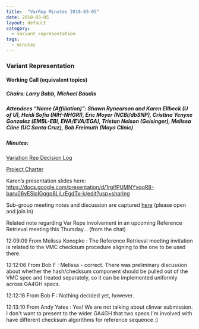 ```yaml
---
title:  "VarRep Minutes 2018-03-05"
date: 2018-03-05
layout: default
category:
  - variant_representation
tags:
  - minutes
---
```


### Variant Representation
#### Working Call (equivalent topics)
##### Chairs: Larry Babb, Michael Baudis
##### Attendees “Name (Affiliation)”: Shawn Rynearson and Karen EIlbeck (U of U), Heidi Sofia (NIH-NHGRI), Eric Moyer (NCBI/dbSNP), Cristina Yenyxe Gonzalez (EMBL-EBI, ENA/EVA/EGA), Tristan Nelson (Geisinger), Melissa Cline (UC Santa Cruz), Bob Freimuth (Mayo Clinic)

##### Minutes:

[Variation Rep Decision Log](https://docs.google.com/spreadsheets/d/1hTzL-IuOoKCPXVCeCgfOLApTW9qP9yMjFLz5t_6Vjvw/edit?usp=sharing)

[Project Charter](https://docs.google.com/document/d/1OcKhhpwW-xVPBnRb_-NIhUgIJJdq1z07_bSnSKUC1ew/view)

Karen’s presentation slides here: https://docs.google.com/presentation/d/1rglfPUMNYvqqR8-baru06vESloIGqgp8LjLrEgdTx-k/edit?usp=sharing

Sub-group meeting notes and discussion are captured [here](https://docs.google.com/document/d/1exzE9hLaMeYsQ6Uu5OQOJbO_hJjyBWu--vqdboWHLYI/edit#) (please open and join in)

Related note regarding Var Reps involvement in an upcoming Reference Retrieval  meeting this Thursday… (from the chat)

12:09:09	 From Melissa Konopko : The Reference Retrieval meeting invitation is related to the VMC checksum procedure aligning to the one to be used there.

12:12:06	 From Bob F : Melissa - correct. There was preliminary discussion about whether the hash/checksum component should be pulled out of the VMC spec and treated separately, so it can be implemented uniformly across GA4GH specs.

12:12:16	 From Bob F : Nothing decided yet, however.

12:13:10	 From Andy Yates : Yes! We are not talking about clinvar submission. I don't want to present to the wider GA4GH that two specs I'm involved with have different checksum algorithms for reference sequence :)
